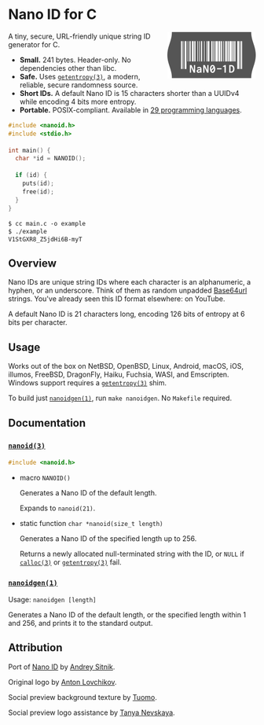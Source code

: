 # Nano ID for C

<img src="logo.svg" align="right" alt="Logo" width="180" height="94">

A tiny, secure, URL-friendly unique string ID generator for C.

- **Small.** 241 bytes. Header-only. No dependencies other than libc.
- **Safe.** Uses [`getentropy(3)`][], a modern, reliable, secure randomness source.
- **Short IDs.** A default Nano ID is 15 characters shorter than a UUIDv4 while
  encoding 4 bits more entropy.
- **Portable.** POSIX-compliant. Available in [29 programming languages][ports].

```c
#include <nanoid.h>
#include <stdio.h>

int main() {
  char *id = NANOID();

  if (id) {
    puts(id);
    free(id);
  }
}
```

```
$ cc main.c -o example
$ ./example
V1StGXR8_Z5jdHi6B-myT
```

[ports]: https://github.com/ai/nanoid#other-programming-languages

## Overview

Nano IDs are unique string IDs where each character is an alphanumeric, a
hyphen, or an underscore. Think of them as random unpadded [Base64url][]
strings. You've already seen this ID format elsewhere: on YouTube.

A default Nano ID is 21 characters long, encoding 126 bits of entropy at 6 bits
per character.

[Base64url]: https://datatracker.ietf.org/doc/html/rfc4648#section-5

## Usage

Works out of the box on NetBSD, OpenBSD, Linux, Android, macOS, iOS, illumos,
FreeBSD, DragonFly, Haiku, Fuchsia, WASI, and Emscripten. Windows support
requires a [`getentropy(3)`][] shim.

To build just [`nanoidgen(1)`][], run `make nanoidgen`. No `Makefile` required.

## Documentation

### [`nanoid(3)`][]

```c
#include <nanoid.h>
```

- macro `NANOID()`

  Generates a Nano ID of the default length.

  Expands to `nanoid(21)`.

- static function `char *nanoid(size_t length)`

  Generates a Nano ID of the specified length up to 256.

  Returns a newly allocated null-terminated string with the ID, or `NULL` if
  [`calloc(3)`][] or [`getentropy(3)`][] fail.

### [`nanoidgen(1)`][]

Usage: `nanoidgen [length]`

Generates a Nano ID of the default length, or the specified length within 1 and
256, and prints it to the standard output.

[`calloc(3)`]: https://pubs.opengroup.org/onlinepubs/9799919799/functions/calloc.html
[`getentropy(3)`]: https://pubs.opengroup.org/onlinepubs/9799919799/functions/getentropy.html
[`nanoid(3)`]: https://lukateras.github.io/nanoid.h/nanoid.3.html
[`nanoidgen(1)`]: https://lukateras.github.io/nanoid.h/nanoidgen.1.html

## Attribution

Port of [Nano ID](https://github.com/ai/nanoid) by [Andrey Sitnik](https://sitnik.ru).

Original logo by [Anton Lovchikov](https://github.com/antiflasher).

Social preview background texture by [Tuomo](https://x.com/tuomodesign).

Social preview logo assistance by [Tanya Nevskaya](https://github.com/unparalloser).
